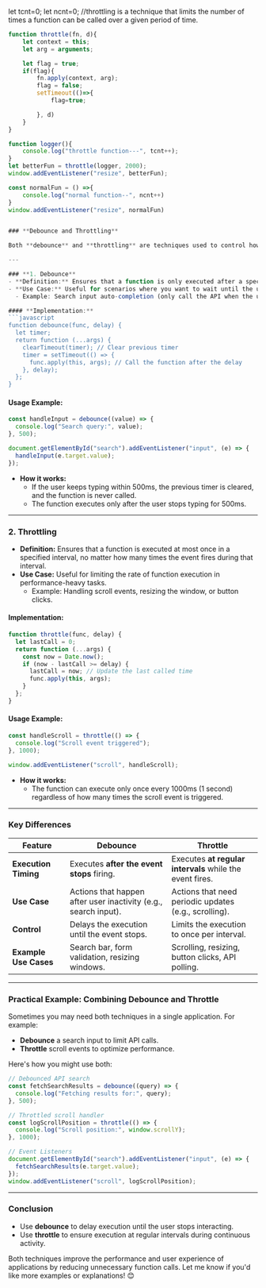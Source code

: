 let tcnt=0;
let ncnt=0;
//throttling is a technique that limits the number of times a function can be called over a given period of time. 
```javascript
function throttle(fn, d){
    let context = this;
    let arg = arguments;

    let flag = true;
    if(flag){
        fn.apply(context, arg);
        flag = false;
        setTimeout(()=>{
            flag=true;

        }, d)
    }
}

function logger(){
    console.log("throttle function---", tcnt++);
}
let betterFun = throttle(logger, 2000);
window.addEventListener("resize", betterFun);

const normalFun = () =>{
    console.log("normal function--", ncnt++)
}
window.addEventListener("resize", normalFun)


### **Debounce and Throttling**

Both **debounce** and **throttling** are techniques used to control how frequently a function is executed, especially in cases where it is triggered repeatedly (e.g., scrolling, resizing, keypress events). Here's a breakdown:

---

### **1. Debounce**
- **Definition:** Ensures that a function is only executed after a specified delay **once** the event stops firing.
- **Use Case:** Useful for scenarios where you want to wait until the user has finished an action.
  - Example: Search input auto-completion (only call the API when the user stops typing).

#### **Implementation:**
```javascript
function debounce(func, delay) {
  let timer;
  return function (...args) {
    clearTimeout(timer); // Clear previous timer
    timer = setTimeout(() => {
      func.apply(this, args); // Call the function after the delay
    }, delay);
  };
}
```

#### **Usage Example:**
```javascript
const handleInput = debounce((value) => {
  console.log("Search query:", value);
}, 500);

document.getElementById("search").addEventListener("input", (e) => {
  handleInput(e.target.value);
});
```

- **How it works:**
  - If the user keeps typing within 500ms, the previous timer is cleared, and the function is never called.
  - The function executes only after the user stops typing for 500ms.

---

### **2. Throttling**
- **Definition:** Ensures that a function is executed at most once in a specified interval, no matter how many times the event fires during that interval.
- **Use Case:** Useful for limiting the rate of function execution in performance-heavy tasks.
  - Example: Handling scroll events, resizing the window, or button clicks.

#### **Implementation:**
```javascript
function throttle(func, delay) {
  let lastCall = 0;
  return function (...args) {
    const now = Date.now();
    if (now - lastCall >= delay) {
      lastCall = now; // Update the last called time
      func.apply(this, args);
    }
  };
}
```

#### **Usage Example:**
```javascript
const handleScroll = throttle(() => {
  console.log("Scroll event triggered");
}, 1000);

window.addEventListener("scroll", handleScroll);
```

- **How it works:**
  - The function can execute only once every 1000ms (1 second) regardless of how many times the scroll event is triggered.

---

### **Key Differences**

| **Feature**            | **Debounce**                                         | **Throttle**                                         |
|-------------------------|-----------------------------------------------------|-----------------------------------------------------|
| **Execution Timing**    | Executes **after the event stops** firing.           | Executes **at regular intervals** while the event fires. |
| **Use Case**            | Actions that happen after user inactivity (e.g., search input). | Actions that need periodic updates (e.g., scrolling). |
| **Control**             | Delays the execution until the event stops.          | Limits the execution to once per interval.           |
| **Example Use Cases**   | Search bar, form validation, resizing windows.       | Scrolling, resizing, button clicks, API polling.     |

---

### **Practical Example: Combining Debounce and Throttle**
Sometimes you may need both techniques in a single application. For example:
- **Debounce** a search input to limit API calls.
- **Throttle** scroll events to optimize performance.

Here's how you might use both:
```javascript
// Debounced API search
const fetchSearchResults = debounce((query) => {
  console.log("Fetching results for:", query);
}, 500);

// Throttled scroll handler
const logScrollPosition = throttle(() => {
  console.log("Scroll position:", window.scrollY);
}, 1000);

// Event Listeners
document.getElementById("search").addEventListener("input", (e) => {
  fetchSearchResults(e.target.value);
});
window.addEventListener("scroll", logScrollPosition);
```

---

### **Conclusion**
- Use **debounce** to delay execution until the user stops interacting.
- Use **throttle** to ensure execution at regular intervals during continuous activity.

Both techniques improve the performance and user experience of applications by reducing unnecessary function calls. Let me know if you'd like more examples or explanations! 😊